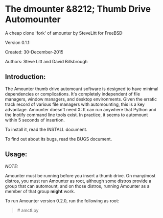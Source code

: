 # The dmounter &8212; Thumb Drive Automounter
A cheap clone 'fork' of amounter by SteveLitt for FreeBSD

Version 0.1.1

Created: 30-December-2015

Authors: Steve Litt and David Billsbrough

## Introduction:

The Amounter thumb drive automount software is designed to have minimal
dependencies or complications. It's completely independent of file
managers, window managers, and desktop environments. Given the erratic
track record of various file managers with automounting, this is a key
advantage. Amounter doesn't need X: It can run anywhere that Python and
the Inotify command line tools exist. In practice, it seems to automount
within 5 seconds of insertion.

To install it, read the INSTALL document.

To find out about its bugs, read the BUGS document.

## Usage: 

_NOTE:_

Amounter must be running before you insert a thumb drive.  On many/most
distros, you must run Amounter as root, although some distros provide
a group that can automount, and on those distros, running Amounter as
a member of that group **might** work.

To run Amounter version 0.2.0, run the following as root:

> \# amctl.py
